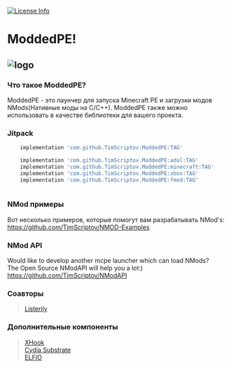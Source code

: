 [![License Info](https://img.shields.io/badge/license-GNU_GPLv3-blue.svg?style=flat-square)](https://github.com/TimScriptov/ModdedPE)

# ModdedPE!
![logo][1]
--------
 
### Что такое ModdedPE?
ModdedPE - это лаунчер для запуска Minecraft PE и загрузки модов NMods(Нативные моды на C/C++).  ModdedPE также можно использовать в качестве библиотеки для вашего проекта.

### Jitpack
```groovy
    implementation 'com.github.TimScriptov:ModdedPE:TAG'

    implementation 'com.github.TimScriptov.ModdedPE:adal:TAG'
    implementation 'com.github.TimScriptov.ModdedPE:minecraft:TAG'
    implementation 'com.github.TimScriptov.ModdedPE:xbox:TAG'
    implementation 'com.github.TimScriptov.ModdedPE:fmod:TAG'
    
```

### NMod примеры
Вот несколько примеров, которые помогут вам разрабатывать NMod's:<br>
<https://github.com/TimScriptov/NMOD-Examples>
 
### NMod API
Would like to develop another mcpe launcher which can load NMods?<br>
The Open Source NModAPI will help you a lot:)<br>
<https://github.com/TimScriptov/NModAPI>
 
### Соавторы
> [Listerily][2]<br>
 
### Дополнительные компоненты
> [XHook][4]<br>
> [Cydia Substrate][5]<br>
> [ELFIO][7]<br>

[1]: https://github.com/TimScriptov/ModdedPE/blob/master/Art/title_logo.png
[2]: https://github.com/listerily
[4]: https://github.com/iqiyi/xHook
[5]: http://www.cydiasubstrate.com/
[6]: https://github.com/TimScriptov/ModdedPE/tree/ModdedPE-JAVA
[7]: https://github.com/serge1/ELFIO
